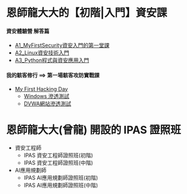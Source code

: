 # 恩師龍大大的【初階|入門】資安課


#### 資安體驗營 解答篇
- [A1_MyFirstSecurity資安入門的第一堂課](https://github.com/MyFirstSecurity2020/20230301)
- [A2_Linux資安技術入門](https://github.com/MyFirstSecurity2020/20230302)
- [A3_Python程式與資安應用入門](https://github.com/MyFirstSecurity2020/SF2023A3)

#### 我的駭客修行 ==>  第一場駭客攻防實戰課
- [My First Hacking Day](https://github.com/8wingflying/MyFirstHackingDay)
  - [Windows 滲透測試](https://github.com/8wingflying/MyFirstHackingDay/tree/main/%E9%A7%AD%E5%AE%A2%E6%94%BB%E9%98%B2%E5%AF%A6%E6%88%B0)
  - [DVWA網站滲透測試](https://github.com/8wingflying/MyFirstHackingDay/tree/main/%E7%B6%B2%E7%AB%99%E6%BB%B2%E9%80%8F%E6%B8%AC%E8%A9%A6) 

# 恩師龍大大(曾龍) 開設的 IPAS 證照班
- 資安工程師
  - IPAS 資安工程師證照班(初階)
  - IPAS 資安工程師證照班(中階)
- AI應用規劃師
  - IPAS AI應用規劃師證照班(初階)
  - IPAS AI應用規劃師證照班(中階)
